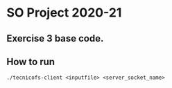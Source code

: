 # SO Project 2020-21
## Exercise 3 base code.

## How to run
```
./tecnicofs-client <inputfile> <server_socket_name>
```

